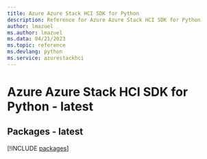 ```yaml
---
title: Azure Azure Stack HCI SDK for Python
description: Reference for Azure Azure Stack HCI SDK for Python
author: lmazuel
ms.author: lmazuel
ms.data: 04/21/2023
ms.topic: reference
ms.devlang: python
ms.service: azurestackhci
---
```

# Azure Azure Stack HCI SDK for Python - latest
## Packages - latest
[!INCLUDE [packages](azure-stack-hci-index.md)]